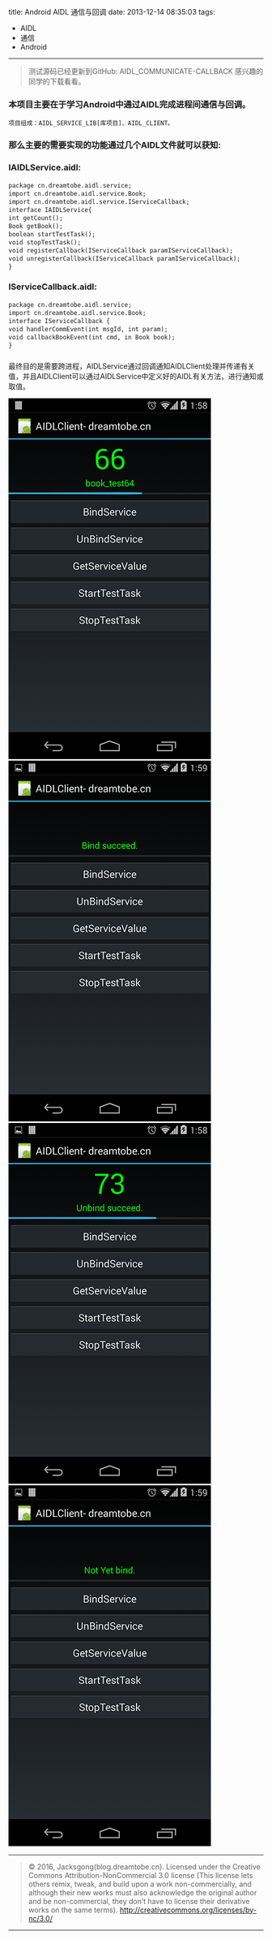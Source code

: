 title: Android AIDL 通信与回调
date: 2013-12-14 08:35:03
tags:
- AIDL
- 通信
- Android

---

> 测试源码已经更新到GitHub: AIDL_COMMUNICATE-CALLBACK 感兴趣的同学的下载看看。

### 本项目主要在于学习Android中通过AIDL完成进程间通信与回调。
    项目组成：AIDL_SERVICE_LIB[库项目]、AIDL_CLIENT。

<!--more-->

### 那么主要的需要实现的功能通过几个AIDL文件就可以获知:

### IAIDLService.aidl:
    package cn.dreamtobe.aidl.service;
    import cn.dreamtobe.aidl.service.Book;
    import cn.dreamtobe.aidl.service.IServiceCallback;
    interface IAIDLService{
    int getCount();
    Book getBook();
    boolean startTestTask();
    void stopTestTask();
    void registerCallback(IServiceCallback paramIServiceCallback);
    void unregisterCallback(IServiceCallback paramIServiceCallback);
    }

### IServiceCallback.aidl:
    package cn.dreamtobe.aidl.service;
    import cn.dreamtobe.aidl.service.Book;
    interface IServiceCallback {
    void handlerCommEvent(int msgId, int param);
  	void callbackBookEvent(int cmd, in Book book);
    }

###     
 最终目的是需要跨进程，AIDLService通过回调通知AIDLClient处理并传递有关值，并且AIDLClient可以通过AIDLService中定义好的AIDL有关方法，进行通知或取值。

![image](https://github.com/Jacksgong/AIDL_COMMUNICATE-CALLBACK/raw/master/aidl_readme/raw/com_task.png)
![image](https://github.com/Jacksgong/AIDL_COMMUNICATE-CALLBACK/raw/master/aidl_readme/raw/bind_succeed.png)
![image](https://github.com/Jacksgong/AIDL_COMMUNICATE-CALLBACK/raw/master/aidl_readme/raw/unbind.png)
![image](https://github.com/Jacksgong/AIDL_COMMUNICATE-CALLBACK/raw/master/aidl_readme/raw/unbind_request.png)

---

> © 2016, Jacksgong(blog.dreamtobe.cn). Licensed under the Creative Commons Attribution-NonCommercial 3.0 license (This license lets others remix, tweak, and build upon a work non-commercially, and although their new works must also acknowledge the original author and be non-commercial, they don’t have to license their derivative works on the same terms). http://creativecommons.org/licenses/by-nc/3.0/

---
